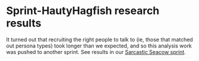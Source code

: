 # Sprint-HautyHagfish research results

It turned out that recruiting the right people to talk to (ie, those that matched out persona types) took longer than we expected, and so this analysis work was pushed to another sprint. See results in our [Sarcastic Seacow sprint]((https://github.com/18F/doi-extractives-data/blob/research/research/sprint-sarcasticseacow/sprint-sarcasticseacow_results.md)).
